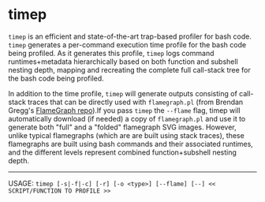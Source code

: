 # timep
`timep` is an efficient and state-of-the-art trap-based profiler for bash code. `timep` generates a per-command execution time profile for the bash code being profiled. As it generates this profile, `timep` logs command runtimes+metadata hierarchically based on both function and subshell nesting depth, mapping and recreating the complete full call-stack tree for the bash code being profiled. 

In addition to the time profile, `timep` will generate outputs consisting of call-stack traces that can be directly used with `flamegraph.pl` (from Brendan Gregg's [FlameGraph repo](https://github.com/brendangregg/FlameGraph)).If you pass `timep` the `--flame` flag, timep will automatically download (if needed) a copy of `flamegraph.pl` and use it to generate both "full" and a "folded" flamegraph SVG images. However, unlike typical flamegraphs (which are are built using stack traces), these flamegraphs are built using bash commands and their associated runtimes, and the different levels represent combined function+subshell nesting depth.

-------------------------------------------------------------------------------------------------------------------------------------------

USAGE:     `timep [-s|-f|-c] [-r] [-o <type>] [--flame] [--] << SCRIPT/FUNCTION TO PROFILE >>`
